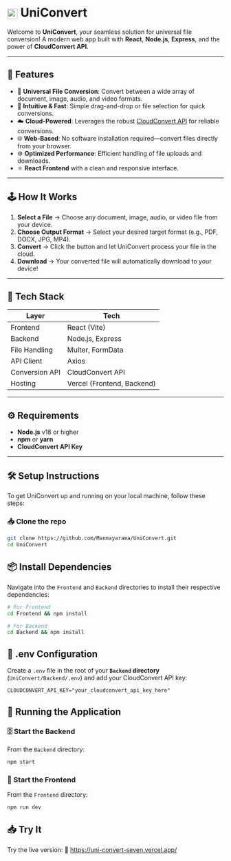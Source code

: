 # <img src="https://cdn-icons-png.flaticon.com/512/5647/5647568.png" alt="Convert Icon" width="24" style="vertical-align: middle;"/> UniConvert

Welcome to **UniConvert**, your seamless solution for universal file conversion!
A modern web app built with **React**, **Node.js**, **Express**, and the power of **CloudConvert API**.

---

## 🌟 Features

- 📄 **Universal File Conversion**: Convert between a wide array of document, image, audio, and video formats.
- 🚀 **Intuitive & Fast**: Simple drag-and-drop or file selection for quick conversions.
- ☁️ **Cloud-Powered**: Leverages the robust [CloudConvert API](https://cloudconvert.com/api/v2) for reliable conversions.
- 🌐 **Web-Based**: No software installation required—convert files directly from your browser.
- ⚙️ **Optimized Performance**: Efficient handling of file uploads and downloads.
- ⚛️ **React Frontend** with a clean and responsive interface.

---

## 🕹️ How It Works

1.  **Select a File** → Choose any document, image, audio, or video file from your device.
2.  **Choose Output Format** → Select your desired target format (e.g., PDF, DOCX, JPG, MP4).
3.  **Convert** → Click the button and let UniConvert process your file in the cloud.
4.  **Download** → Your converted file will automatically download to your device!

---

## 🧠 Tech Stack

| Layer         | Tech                               |
|---------------|------------------------------------|
| Frontend      | React (Vite)                       |
| Backend       | Node.js, Express                   |
| File Handling | Multer, FormData                   |
| API Client    | Axios                              |
| Conversion API| CloudConvert API                   |
| Hosting       | Vercel (Frontend, Backend)         |

---

## ⚙️ Requirements

- **Node.js** v18 or higher
- **npm** or **yarn**
- **CloudConvert API Key**

---

## 🛠️ Setup Instructions

To get UniConvert up and running on your local machine, follow these steps:

### 📥 Clone the repo

```bash
git clone https://github.com/Manmayarama/UniConvert.git
cd UniConvert
```

## 📦 Install Dependencies

Navigate into the `Frontend` and `Backend` directories to install their respective dependencies:

```bash
# For Frontend
cd Frontend && npm install

# For Backend
cd Backend && npm install
```

## 🔐 .env Configuration

Create a `.env` file in the root of your **`Backend` directory** (`UniConvert/Backend/.env`) and add your CloudConvert API key:

```env
CLOUDCONVERT_API_KEY="your_cloudconvert_api_key_here"
```

## 🚀 Running the Application

### 🗄️ Start the Backend

From the `Backend` directory:

```bash
npm start
```

### 📱 Start the Frontend

From the `Frontend` directory:

```bash
npm run dev
```

## 📥 Try It

Try the live version:
🔗  https://uni-convert-seven.vercel.app/
